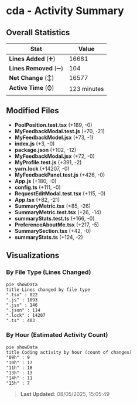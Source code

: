 # cda - Activity Summary 

## Overall Statistics

| Stat                   | Value                                                             |
| ---------------------- | ----------------------------------------------------------------- |
| **Lines Added** (➕)   | 16681                                          |
| **Lines Removed** (➖) | 104                                        |
| **Net Change** (↕)    | 16577                |
| **Active Time** (⌚)   | 123 minutes |


## Modified Files
- **PoolPosition.test.tsx** (+189, -0)
- **MyFeedbackModal.test.js** (+70, -21)
- **MyFeedbackModel.jsx** (+73, -1)
- **index.js** (+3, -0)
- **package.json** (+102, -12)
- **MyFeedbackModal.jsx** (+72, -0)
- **MyProfile.test.js** (+391, -2)
- **yarn.lock** (+14207, -0)
- **MyFeedbackPanel.test.js** (+426, -0)
- **App.js** (+180, -0)
- **config.ts** (+111, -0)
- **RequestEditModal.test.tsx** (+115, -0)
- **App.tsx** (+82, -21)
- **SummaryMetric.tsx** (+85, -26)
- **SummaryMetric.test.tsx** (+26, -14)
- **summaryStats.test.ts** (+166, -0)
- **PreferenceAboutMe.tsx** (+217, -5)
- **SummarySection.tsx** (+42, -0)
- **summaryStats.ts** (+124, -2)

## Visualizations

### By File Type (Lines Changed)

```mermaid
pie showData
title Lines changed by file type
".tsx" : 822
".js" : 1093
".jsx" : 146
".json" : 114
".lock" : 14207
".ts" : 403
```

### By Hour (Estimated Activity Count)

```mermaid
pie showData
title Coding activity by hour (count of changes)
"09h" : 9
"10h" : 17
"11h" : 18
"13h" : 13
"14h" : 11
"15h" : 7
```


> **Last Updated:** 08/05/2025, 15:05:49